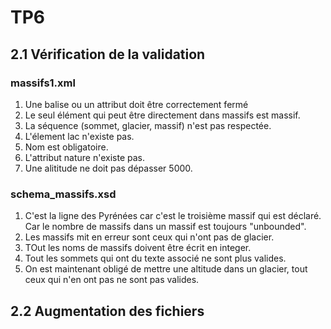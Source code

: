 # TP6

## 2.1 Vérification de la validation

### massifs1.xml

1. Une balise ou un attribut doit être correctement fermé
2. Le seul élément qui peut être directement dans massifs est massif.
3. La séquence (sommet, glacier, massif) n'est pas respectée.
4. L'élement lac n'existe pas.
5. Nom est obligatoire.
6. L'attribut nature n'existe pas.
7. Une alititude ne doit pas dépasser 5000.

### schema_massifs.xsd

1. C'est la ligne des Pyrénées car c'est le troisième massif qui est déclaré.
Car le nombre de massifs dans un massif est toujours "unbounded".
2. Les massifs mit en erreur sont ceux qui n'ont pas de glacier.
3. TOut les noms de massifs doivent être écrit en integer.
4. Tout les sommets qui ont du texte associé ne sont plus valides.
5. On est maintenant obligé de mettre une altitude dans un glacier, tout ceux qui n'en ont pas ne sont pas valides.

## 2.2 Augmentation des fichiers
